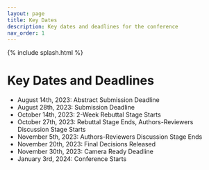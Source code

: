 ```yaml
---
layout: page
title: Key Dates
description: Key dates and deadlines for the conference
nav_order: 1
---
```


{% include splash.html %}

# Key Dates and Deadlines

- August 14th, 2023: Abstract Submission Deadline
- August 28th, 2023: Submission Deadline
- October 14th, 2023: 2-Week Rebuttal Stage Starts
- October 27th, 2023: Rebuttal Stage Ends, Authors-Reviewers Discussion Stage Starts
- November 5th, 2023: Authors-Reviewers Discussion Stage Ends
- November 20th, 2023: Final Decisions Released
- November 30th, 2023: Camera Ready Deadline
- January 3rd, 2024: Conference Starts
